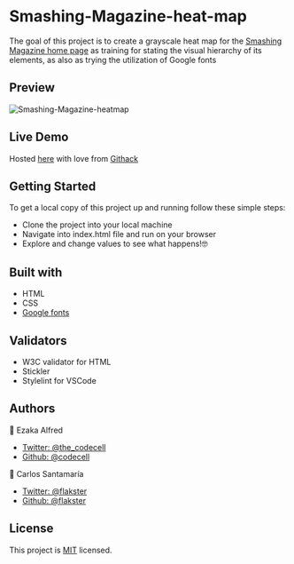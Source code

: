# Smashing-Magazine-heat-map

The goal of this project is to create a grayscale heat map for the [Smashing Magazine home page](https://www.smashingmagazine.com/) as training for stating the visual hierarchy of its elements, as also as trying the utilization of Google fonts


## Preview
![Smashing-Magazine-heatmap](https://user-images.githubusercontent.com/53324035/71204144-689b2880-226d-11ea-9e4a-65f33a510af9.png)

## Live Demo 
 Hosted [here](https://rawcdn.githack.com/Flakster/Smashing-Magazine-heatmap/4368ba4911c39f6a7323c7bc1a324a4e48f4d0c3/index.html) with love from [Githack](https://raw.githack.com/)

## Getting Started

To get a local copy of this project up and running follow these simple steps:

  * Clone the project into your local machine
  * Navigate into index.html file and run on your browser
  * Explore and change values to see what happens!🤓


## Built with

  * HTML
  * CSS
  * [Google fonts](https://fonts.google.com/)
  
## Validators

  * W3C validator for HTML
  * Stickler
  * Stylelint for VSCode
  
## Authors

  👤 Ezaka Alfred
  * [Twitter: @the_codecell](https://www.twitter.com/the_codecell)
  * [Github: @codecell](https://github.com/codecell)
  
  👤 Carlos Santamaría
  * [Twitter: @flakster](https://www.twitter.com/flakster)
  * [Github: @flakster](https://www.github.com/flakster)
  
## License

This project is [MIT](https://opensource.org/licenses/MIT) licensed.
